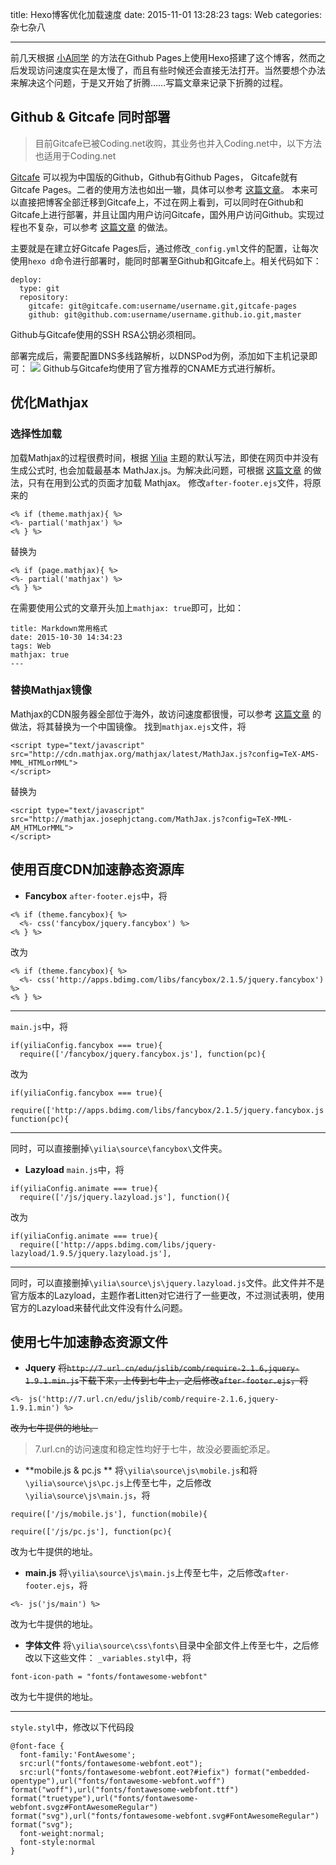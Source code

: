 title: Hexo博客优化加载速度
date: 2015-11-01 13:28:23
tags: Web
categories: 杂七杂八

---

前几天根据 [小A同学](http://caoyudong.com/) 的方法在Github Pages上使用Hexo搭建了这个博客，然而之后发现访问速度实在是太慢了，而且有些时候还会直接无法打开。当然要想个办法来解决这个问题，于是又开始了折腾……写篇文章来记录下折腾的过程。

<!--more-->

## Github & Gitcafe 同时部署
> 目前Gitcafe已被Coding.net收购，其业务也并入Coding.net中，以下方法也适用于Coding.net

[Gitcafe](https://gitcafe.com/) 可以视为中国版的Github，Github有Github Pages， Gitcafe就有Gitcafe Pages。二者的使用方法也如出一辙，具体可以参考 [这篇文章](http://blog.devtang.com/blog/2014/06/02/use-gitcafe-to-host-blog/)。
本来可以直接把博客全部迁移到Gitcafe上，不过在网上看到，可以同时在Github和Gitcafe上进行部署，并且让国内用户访问Gitcafe，国外用户访问Github。实现过程也不复杂，可以参考 [这篇文章](http://blog.yuanbin.me/posts/2014/05/multi-deployment-with-hexo.html) 的做法。

主要就是在建立好Gitcafe Pages后，通过修改`_config.yml`文件的配置，让每次使用`hexo d`命令进行部署时，能同时部署至Github和Gitcafe上。相关代码如下：
```
deploy:
  type: git
  repository: 
    gitcafe: git@gitcafe.com:username/username.git,gitcafe-pages
    github: git@github.com:username/username.github.io.git,master
```
Github与Gitcafe使用的SSH RSA公钥必须相同。

部署完成后，需要配置DNS多线路解析，以DNSPod为例，添加如下主机记录即可：
![](http://7xnwyt.com1.z0.glb.clouddn.com/web20151101141232.png)
Github与Gitcafe均使用了官方推荐的CNAME方式进行解析。

## 优化Mathjax
### 选择性加载
加载Mathjax的过程很费时间，根据 [Yilia](https://github.com/litten/hexo-theme-yilia) 主题的默认写法，即使在网页中并没有生成公式时, 也会加载最基本 MathJax.js。为解决此问题，可根据 [这篇文章](http://lukang.me/2014/mathjax-for-hexo.html) 的做法，只有在用到公式的页面才加载 Mathjax。
修改`after-footer.ejs`文件，将原来的
```
<% if (theme.mathjax){ %>
<%- partial('mathjax') %>
<% } %>
```
替换为
```
<% if (page.mathjax){ %>
<%- partial('mathjax') %>
<% } %>
```
在需要使用公式的文章开头加上`mathjax: true`即可，比如：
```
title: Markdown常用格式
date: 2015-10-30 14:34:23
tags: Web
mathjax: true
---
```

### 替换Mathjax镜像
Mathjax的CDN服务器全部位于海外，故访问速度都很慢，可以参考 [这篇文章](http://blog.josephjctang.com/2015/03/github/) 的做法，将其替换为一个中国镜像。
找到`mathjax.ejs`文件，将
```
<script type="text/javascript" src="http://cdn.mathjax.org/mathjax/latest/MathJax.js?config=TeX-AMS-MML_HTMLorMML">
</script>
```
替换为
```
<script type="text/javascript" src="http://mathjax.josephjctang.com/MathJax.js?config=TeX-MML-AM_HTMLorMML">
</script>
```

## 使用百度CDN加速静态资源库
- **Fancybox**
`after-footer.ejs`中，将
```
<% if (theme.fancybox){ %>
  <%- css('fancybox/jquery.fancybox') %>
<% } %>
```
改为
```
<% if (theme.fancybox){ %>
  <%- css('http://apps.bdimg.com/libs/fancybox/2.1.5/jquery.fancybox') %>
<% } %>
```
_____________
`main.js`中，将
```
if(yiliaConfig.fancybox === true){
  require(['/fancybox/jquery.fancybox.js'], function(pc){
```
改为
```
if(yiliaConfig.fancybox === true){
  require(['http://apps.bdimg.com/libs/fancybox/2.1.5/jquery.fancybox.js'], function(pc){
```
_______________
同时，可以直接删掉`\yilia\source\fancybox\`文件夹。

- **Lazyload**
`main.js`中，将
```
if(yiliaConfig.animate === true){
  require(['/js/jquery.lazyload.js'], function(){
```
改为
```
if(yiliaConfig.animate === true){
  require(['http://apps.bdimg.com/libs/jquery-lazyload/1.9.5/jquery.lazyload.js'], 
```
_______________
同时，可以直接删掉`\yilia\source\js\jquery.lazyload.js`文件。此文件并不是官方版本的Lazyload，主题作者Litten对它进行了一些更改，不过测试表明，使用官方的Lazyload来替代此文件没有什么问题。

## 使用七牛加速静态资源文件
- **Jquery**
~~将`http://7.url.cn/edu/jslib/comb/require-2.1.6,jquery-1.9.1.min.js`下载下来，上传到七牛上，之后修改`after-footer.ejs`，将~~
```
<%- js('http://7.url.cn/edu/jslib/comb/require-2.1.6,jquery-1.9.1.min') %>
```
~~改为七牛提供的地址。~~

> 7.url.cn的访问速度和稳定性均好于七牛，故没必要画蛇添足。

- **mobile.js & pc.js **
将`\yilia\source\js\mobile.js`和将`\yilia\source\js\pc.js`上传至七牛，之后修改`\yilia\source\js\main.js`，将
```
require(['/js/mobile.js'], function(mobile){

require(['/js/pc.js'], function(pc){
```
改为七牛提供的地址。

- **main.js**
将`\yilia\source\js\main.js`上传至七牛，之后修改`after-footer.ejs`，将
```
<%- js('js/main') %>
```
改为七牛提供的地址。

- **字体文件**
将`\yilia\source\css\fonts\`目录中全部文件上传至七牛，之后修改以下这些文件：
`_variables.styl`中，将
```
font-icon-path = "fonts/fontawesome-webfont"
```
改为七牛提供的地址。
_____________
`style.styl`中，修改以下代码段
```
@font-face {
  font-family:'FontAwesome';
  src:url("fonts/fontawesome-webfont.eot");
  src:url("fonts/fontawesome-webfont.eot?#iefix") format("embedded-opentype"),url("fonts/fontawesome-webfont.woff") format("woff"),url("fonts/fontawesome-webfont.ttf") format("truetype"),url("fonts/fontawesome-webfont.svgz#FontAwesomeRegular") format("svg"),url("fonts/fontawesome-webfont.svg#FontAwesomeRegular") format("svg");
  font-weight:normal;
  font-style:normal
}
```





